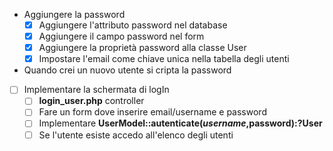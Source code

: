 
  - Aggiungere la password
    - [x] Aggiungere l'attributo password nel database
    - [x] Aggiungere il campo password nel form
    - [x] Aggiungere la proprietà password alla classe User
    - [x] Impostare l'email come chiave unica nella tabella degli utenti

  - Quando crei un nuovo utente si cripta la password

  - [ ] Implementare la schermata di logIn
    - [ ] **login_user.php** controller
    - [ ] Fare un form dove inserire email/username e password
    - [ ] Implementare **UserModel::autenticate($username,$password):?User**
    - [ ] Se l'utente esiste accedo all'elenco degli utenti